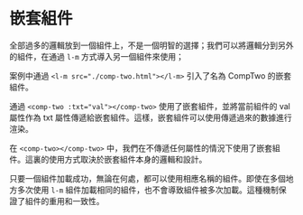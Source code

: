 <template is="exm-article">
<a href="../../publics/examples/nested-component/demo.html" preview></a>
<a href="../../publics/examples/nested-component/comp-one.html" main></a>
<a href="../../publics/examples/nested-component/comp-two.html"></a>
</template>

# 嵌套組件

全部過多的邏輯放到一個組件上，不是一個明智的選擇；我們可以將邏輯分到另外的組件，在通過 `l-m` 方式導入另一個組件來使用；

案例中通過 `<l-m src="./comp-two.html"></l-m>` 引入了名為 CompTwo 的嵌套組件。

通過 `<comp-two :txt="val"></comp-two>` 使用了嵌套組件，並將當前組件的 val 屬性作為 txt 屬性傳遞給嵌套組件。這樣，嵌套組件可以使用傳遞過來的數據進行渲染。

在 `<comp-two></comp-two>` 中，我們在不傳遞任何屬性的情況下使用了嵌套組件。這裏的使用方式取決於嵌套組件本身的邏輯和設計。

只要一個組件加載成功，無論在何處，都可以使用相應名稱的組件。即使在多個地方多次使用 `l-m` 組件加載相同的組件，也不會導致組件被多次加載。這種機制保證了組件的重用和一致性。
